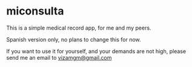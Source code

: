 # miconsulta

This is a simple medical record app, for me and my peers.

Spanish version only, no plans to change this for now.

If you want to use it for yourself, and your demands are not high, please send me an email to vizamgm@gmail.com

